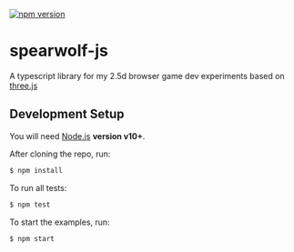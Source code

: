 [![npm version](https://badge.fury.io/js/spearwolf-js.svg)](https://badge.fury.io/js/spearwolf-js)

# spearwolf-js

A typescript library for my 2.5d browser game dev experiments based on [three.js](https://threejs.org/)

## Development Setup

You will need [Node.js](https://nodejs.org/) **version v10+**.

After cloning the repo, run:

```sh
$ npm install
```

To run all tests:

```sh
$ npm test
```

To start the examples, run:

```sh
$ npm start
```
